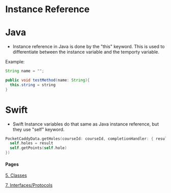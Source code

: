 # Instance Reference

# Java
- Instance reference in Java is done by the "this" keyword. This is used to differentiate between the instance variable and the temporty variable.

Example:

```java
String name = "";

public void testMethod(name: String){
  this.string = string
}
```

# Swift
- Swift Instance variables do that same as Java instance reference, but they use "self" keyword.

```swift
PocketCaddyData.getHoles(courseId: courseId, completionHandler: { result in
  self.holes = result
  self.getPoints(self.hole)
})
```

#### Pages
[5. Classes](Classes.md)

[7. Interfaces/Protocols](InterfacesAndProtocols.md)

